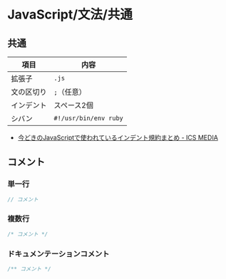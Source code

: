# JavaScript/文法/共通

## 共通

| 項目       | 内容                  |
| ---------- | --------------------- |
| 拡張子     | `.js`                 |
| 文の区切り | `;`（任意）           |
| インデント | スペース2個           |
| シバン     | `#!/usr/bin/env ruby` |

- [今どきのJavaScriptで使われているインデント規約まとめ - ICS MEDIA](https://ics.media/entry/10234/)

## コメント

### 単一行

```js
// コメント
```

### 複数行

```js
/* コメント */
```

### ドキュメンテーションコメント

```js
/** コメント */
```
